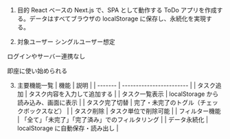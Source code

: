 1. 目的
   React ベースの Next.js で、SPA として動作する ToDo アプリを作成する。データはすべてブラウザの localStorage に保存し、永続化を実現する。

2. 対象ユーザー
   シングルユーザー想定

ログインやサーバー連携なし

即座に使い始められる

3. 主要機能一覧
   | 機能 | 説明 |
   | ------- | ------------------------ |
   | タスク追加 | タスク内容を入力して追加する |
   | タスク一覧表示 | localStorage から読み込み、画面に表示 |
   | タスク完了切替 | 完了・未完了のトグル（チェックボックスなど） |
   | タスク削除 | タスク単位で削除可能 |
   | フィルター機能 | 「全て」「未完了」「完了済み」でのフィルタリング |
   | データ永続化 | localStorage に自動保存・読み出し |
